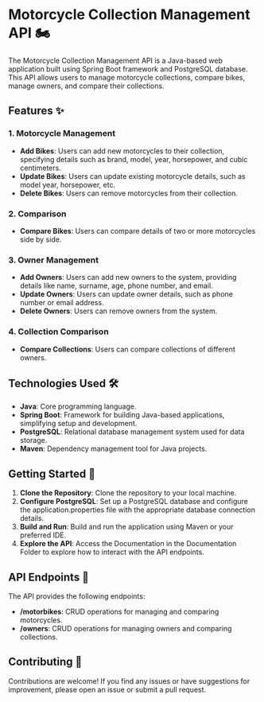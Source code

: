 # Motorcycle Collection Management API 🏍️

The Motorcycle Collection Management API is a Java-based web application built using Spring Boot framework and PostgreSQL database. This API allows users to manage motorcycle collections, compare bikes, manage owners, and compare their collections.

## Features ✨

### 1. Motorcycle Management
- **Add Bikes**: Users can add new motorcycles to their collection, specifying details such as brand, model, year, horsepower, and cubic centimeters.
- **Update Bikes**: Users can update existing motorcycle details, such as model year, horsepower, etc.
- **Delete Bikes**: Users can remove motorcycles from their collection.

### 2. Comparison
- **Compare Bikes**: Users can compare details of two or more motorcycles side by side.

### 3. Owner Management
- **Add Owners**: Users can add new owners to the system, providing details like name, surname, age, phone number, and email.
- **Update Owners**: Users can update owner details, such as phone number or email address.
- **Delete Owners**: Users can remove owners from the system.

### 4. Collection Comparison
- **Compare Collections**: Users can compare collections of different owners.

## Technologies Used 🛠️
- **Java**: Core programming language.
- **Spring Boot**: Framework for building Java-based applications, simplifying setup and development.
- **PostgreSQL**: Relational database management system used for data storage.
- **Maven**: Dependency management tool for Java projects.

## Getting Started 🚀
1. **Clone the Repository**: Clone the repository to your local machine.
2. **Configure PostgreSQL**: Set up a PostgreSQL database and configure the application.properties file with the appropriate database connection details.
3. **Build and Run**: Build and run the application using Maven or your preferred IDE.
4. **Explore the API**: Access the Documentation in the Documentation Folder to explore how to interact with the API endpoints.

## API Endpoints 📡
The API provides the following endpoints:

- **/motorbikes**: CRUD operations for managing and comparing motorcycles.
- **/owners**: CRUD operations for managing owners and comparing collections.


## Contributing 🤝
Contributions are welcome! If you find any issues or have suggestions for improvement, please open an issue or submit a pull request.
